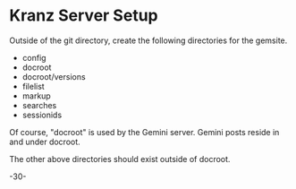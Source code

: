 # Kranz Server Setup

Outside of the git directory, create the following directories for the gemsite.

* config  
* docroot  
* docroot/versions
* filelist  
* markup  
* searches  
* sessionids  

Of course, "docroot" is used by the Gemini server. Gemini posts reside in and under docroot.

The other above directories should exist outside of docroot.

-30-

